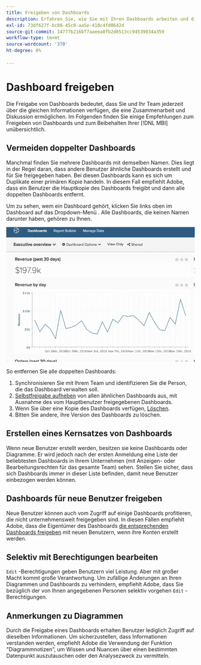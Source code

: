 ```yaml
---
title: Freigeben von Dashboards
description: Erfahren Sie, wie Sie mit Ihren Dashboards arbeiten und diese freigeben können.
exl-id: 73df627f-bc08-45c0-aa5e-410c4fd0642d
source-git-commit: 14777b216bf7aaeea0fb2d0513cc94539034a359
workflow-type: tm+mt
source-wordcount: '370'
ht-degree: 0%

---
```


# Dashboard freigeben

Die Freigabe von Dashboards bedeutet, dass Sie und Ihr Team jederzeit über die gleichen Informationen verfügen, die eine Zusammenarbeit und Diskussion ermöglichen. Im Folgenden finden Sie einige Empfehlungen zum Freigeben von Dashboards und zum Beibehalten Ihrer [!DNL MBI] unübersichtlich.

## Vermeiden doppelter Dashboards

Manchmal finden Sie mehrere Dashboards mit demselben Namen. Dies liegt in der Regel daran, dass andere Benutzer ähnliche Dashboards erstellt und für Sie freigegeben haben. Bei diesen Dashboards kann es sich um Duplikate einer primären Kopie handeln. In diesem Fall empfiehlt Adobe, dass ein Benutzer die Hauptkopie des Dashboards freigibt und dann alle doppelten Dashboards entfernt.

Um zu sehen, wem ein Dashboard gehört, klicken Sie links oben im Dashboard auf das Dropdown-Menü . Alle Dashboards, die keinen Namen darunter haben, gehören zu Ihnen.

![](../../mbi/assets/Dash_ownership.gif)

So entfernen Sie alle doppelten Dashboards:

1. Synchronisieren Sie mit Ihrem Team und identifizieren Sie die Person, die das Dashboard verwalten soll.
1. [Selbstfreigabe aufheben](../data-user/dashboards/leave-dashboard.md) von allen ähnlichen Dashboards aus, mit Ausnahme des vom Hauptbenutzer freigegebenen Dashboards.
1. Wenn Sie über eine Kopie des Dashboards verfügen, [Löschen](../data-user/dashboards/deleting-dashboard.md).
1. Bitten Sie andere, ihre Version des Dashboards zu löschen.

## Erstellen eines Kernsatzes von Dashboards

Wenn neue Benutzer erstellt werden, besitzen sie keine Dashboards oder Diagramme. Er wird jedoch nach der ersten Anmeldung eine Liste der beliebtesten Dashboards in Ihrem Unternehmen (mit Anzeigen- oder Bearbeitungsrechten für das gesamte Team) sehen. Stellen Sie sicher, dass sich Dashboards immer in dieser Liste befinden, damit neue Benutzer einbezogen werden können.

## Dashboards für neue Benutzer freigeben

Neue Benutzer können auch vom Zugriff auf einige Dashboards profitieren, die nicht unternehmensweit freigegeben sind. In diesen Fällen empfiehlt Adobe, dass die Eigentümer des Dashboards [die entsprechenden Dashboards freigeben](../data-user/dashboards/share-dashboard-with-users.md) mit neuen Benutzern, wenn ihre Konten erstellt werden.

## Selektiv mit Berechtigungen bearbeiten

`Edit` -Berechtigungen geben Benutzern viel Leistung. Aber mit großer Macht kommt große Verantwortung. Um zufällige Änderungen an Ihren Diagrammen und Dashboards zu verhindern, empfiehlt Adobe, dass Sie bezüglich der von Ihnen angegebenen Personen selektiv vorgehen `Edit` -Berechtigungen.

## Anmerkungen zu Diagrammen

Durch die Freigabe eines Dashboards erhalten Benutzer lediglich Zugriff auf dieselben Informationen. Um sicherzustellen, dass Informationen verstanden werden, empfiehlt Adobe die Verwendung der Funktion &quot;Diagrammnotizen&quot;, um Wissen und Nuancen über einen bestimmten Datenpunkt auszutauschen oder den Analysezweck zu vermitteln.
